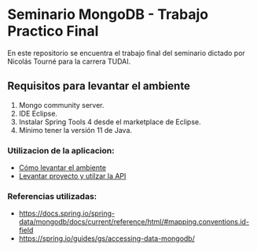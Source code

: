 # Seminario MongoDB - Trabajo Practico Final

En este repositorio se encuentra el trabajo final del seminario dictado por Nicolás Tourné para la carrera TUDAI.  

## Requisitos para levantar el ambiente

1) Mongo community server.
2) IDE Eclipse.
3) Instalar Spring Tools 4 desde el marketplace de Eclipse.
4) Mínimo tener la versión 11 de Java.

### Utilizacion de la aplicacion:
- [Cómo levantar el ambiente](LevantarAmbiente.md)
- [Levantar proyecto y utilzar la API](LevantarProyecto.md)
  
### Referencias utilizadas:
- https://docs.spring.io/spring-data/mongodb/docs/current/reference/html/#mapping.conventions.id-field
- https://spring.io/guides/gs/accessing-data-mongodb/
